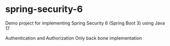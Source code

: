 # spring-security-6

Demo project for implementing Spring Security 6 (Spring Boot 3) using Java 17

Authentication and Authorization
Only back bone implementation
